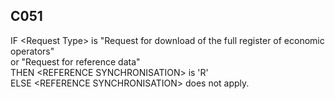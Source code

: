 ## C051
IF &lt;Request Type&gt; is "Request for download of the full register of economic operators"  
or "Request for reference data"  
THEN &lt;REFERENCE SYNCHRONISATION&gt; is 'R'  
ELSE &lt;REFERENCE SYNCHRONISATION&gt; does not apply.
